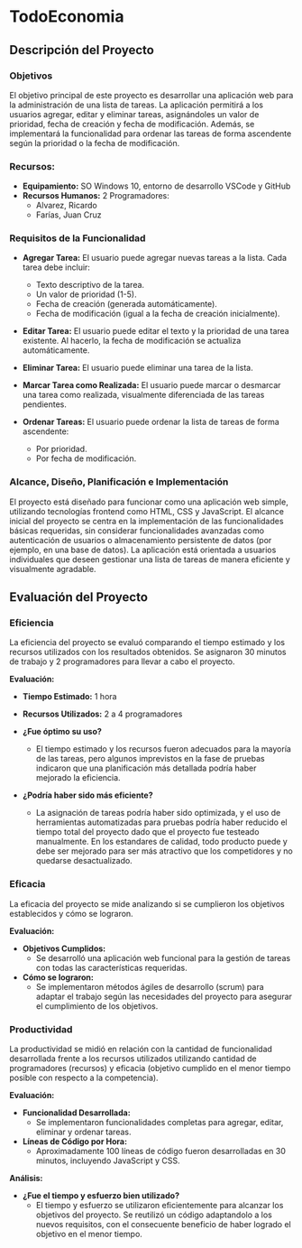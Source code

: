 # TodoEconomia
## Descripción del Proyecto

### Objetivos
El objetivo principal de este proyecto es desarrollar una aplicación web para la administración de una lista de tareas. La aplicación permitirá a los usuarios agregar, editar y eliminar tareas, asignándoles un valor de prioridad, fecha de creación y fecha de modificación. Además, se implementará la funcionalidad para ordenar las tareas de forma ascendente según la prioridad o la fecha de modificación.

### Recursos:
- **Equipamiento:** SO Windows 10, entorno de desarrollo VSCode y GitHub
- **Recursos Humanos:** 2 Programadores:
  - Alvarez, Ricardo
  - Farías, Juan Cruz

### Requisitos de la Funcionalidad
- **Agregar Tarea:** El usuario puede agregar nuevas tareas a la lista. Cada tarea debe incluir:
  - Texto descriptivo de la tarea.
  - Un valor de prioridad (1-5).
  - Fecha de creación (generada automáticamente).
  - Fecha de modificación (igual a la fecha de creación inicialmente).

- **Editar Tarea:** El usuario puede editar el texto y la prioridad de una tarea existente. Al hacerlo, la fecha de modificación se actualiza automáticamente.

- **Eliminar Tarea:** El usuario puede eliminar una tarea de la lista.

- **Marcar Tarea como Realizada:** El usuario puede marcar o desmarcar una tarea como realizada, visualmente diferenciada de las tareas pendientes.

- **Ordenar Tareas:** El usuario puede ordenar la lista de tareas de forma ascendente:
  - Por prioridad.
  - Por fecha de modificación.

### Alcance, Diseño, Planificación e Implementación
El proyecto está diseñado para funcionar como una aplicación web simple, utilizando tecnologías frontend como HTML, CSS y JavaScript. El alcance inicial del proyecto se centra en la implementación de las funcionalidades básicas requeridas, sin considerar funcionalidades avanzadas como autenticación de usuarios o almacenamiento persistente de datos (por ejemplo, en una base de datos). La aplicación está orientada a usuarios individuales que deseen gestionar una lista de tareas de manera eficiente y visualmente agradable.

## Evaluación del Proyecto

### Eficiencia
La eficiencia del proyecto se evaluó comparando el tiempo estimado y los recursos utilizados con los resultados obtenidos. Se asignaron 30 minutos de trabajo y 2 programadores para llevar a cabo el proyecto. 

**Evaluación:**
- **Tiempo Estimado:** 1 hora
- **Recursos Utilizados:** 2 a 4 programadores

- **¿Fue óptimo su uso?** 
  - El tiempo estimado y los recursos fueron adecuados para la mayoría de las tareas, pero algunos imprevistos en la fase de pruebas indicaron que una planificación más detallada podría haber mejorado la eficiencia.
    
- **¿Podría haber sido más eficiente?** 
  - La asignación de tareas podría haber sido optimizada, y el uso de herramientas automatizadas para pruebas podría haber reducido el tiempo total del proyecto dado que el proyecto fue testeado manualmente. En los estandares de calidad, todo producto puede y debe ser mejorado para ser más atractivo que los competidores y no quedarse desactualizado.

### Eficacia
La eficacia del proyecto se mide analizando si se cumplieron los objetivos establecidos y cómo se lograron.

**Evaluación:**
- **Objetivos Cumplidos:** 
  - Se desarrolló una aplicación web funcional para la gestión de tareas con todas las características requeridas.
- **Cómo se lograron:** 
  - Se implementaron métodos ágiles de desarrollo (scrum) para adaptar el trabajo según las necesidades del proyecto  para asegurar el cumplimiento de los objetivos.

### Productividad
La productividad se midió en relación con la cantidad de funcionalidad desarrollada frente a los recursos utilizados utilizando cantidad de programadores (recursos) y eficacia (objetivo cumplido en el menor tiempo posible con respecto a la competencia).

**Evaluación:**
- **Funcionalidad Desarrollada:** 
  - Se implementaron funcionalidades completas para agregar, editar, eliminar y ordenar tareas.
- **Líneas de Código por Hora:** 
  - Aproximadamente 100 líneas de código fueron desarrolladas en 30 minutos, incluyendo JavaScript y CSS.

**Análisis:**
- **¿Fue el tiempo y esfuerzo bien utilizado?** 
  - El tiempo y esfuerzo se utilizaron eficientemente para alcanzar los objetivos del proyecto. Se reutilizó un código adaptandolo a los nuevos requisitos, con el consecuente beneficio de haber logrado el objetivo en el menor tiempo.
